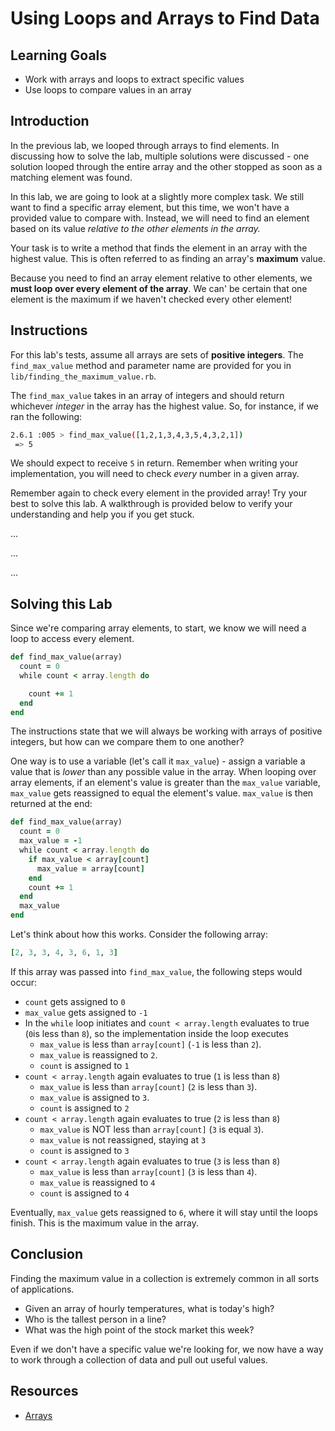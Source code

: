 
# Using Loops and Arrays to Find Data

## Learning Goals

- Work with arrays and loops to extract specific values
- Use loops to compare values in an array

## Introduction

In the previous lab, we looped through arrays to find elements. In discussing
how to solve the lab, multiple solutions were discussed - one solution looped
through the entire array and the other stopped as soon as a matching element was
found.

In this lab, we are going to look at a slightly more complex task. We still want
to find a specific array element, but this time, we won't have a provided value
to compare with. Instead, we will need to find an element based on its value
_relative to the other elements in the array._

Your task is to write a method that finds the element in an array with the
highest value. This is often referred to as finding an array's **maximum**
value.

Because you need to find an array element relative to other elements, we **must
loop over every element of the array**. We can' be certain that one element is
the maximum if we haven't checked every other element!

## Instructions

For this lab's tests, assume all arrays are sets of **positive integers**. The
`find_max_value` method and parameter name are provided for you in
`lib/finding_the_maximum_value.rb`. 

The `find_max_value` takes in an array of integers and should return whichever
_integer_ in the array has the highest value. So, for instance, if we ran the
following:

```sh
2.6.1 :005 > find_max_value([1,2,1,3,4,3,5,4,3,2,1])
 => 5
```

We should expect to receive `5` in return. Remember when writing your
implementation, you will need to check _every_ number in a given array.

Remember again to check every element in the provided array! Try your best to
solve this lab. A walkthrough is provided below to verify your understanding and
help you if you get stuck.

...

...

...

## Solving this Lab

Since we're comparing array elements, to start, we know we will need a loop to
access every element.

```rb
def find_max_value(array)
  count = 0
  while count < array.length do

    count += 1
  end
end
```

The instructions state that we will always be working with arrays of positive
integers, but how can we compare them to one another?

One way is to use a variable (let's call it `max_value`) - assign a variable a
value that is _lower_ than any possible value in the array. When looping over
array elements, if an element's value is greater than the `max_value` variable,
`max_value` gets reassigned to equal the element's value. `max_value` is then
returned at the end:

```rb
def find_max_value(array)
  count = 0
  max_value = -1
  while count < array.length do
    if max_value < array[count]
      max_value = array[count]
    end
    count += 1
  end
  max_value
end
```

Let's think about how this works. Consider the following array:

```rb
[2, 3, 3, 4, 3, 6, 1, 3]
```

If this array was passed into `find_max_value`, the following steps would occur:

- `count` gets assigned to `0`
- `max_value` gets assigned to `-1`
- In the `while` loop initiates and `count < array.length` evaluates to true
  (`0`is less than `8`), so the implementation inside the loop executes
  - `max_value` is less than `array[count]` (`-1` is less than `2`).
  - `max_value` is reassigned to `2`.
  - `count` is assigned to `1`
- `count < array.length` again evaluates to true (`1` is less than `8`)
  - `max_value` is less than `array[count]` (`2` is less than `3`).
  - `max_value` is assigned to `3`.
  - `count` is assigned to `2`
- `count < array.length` again evaluates to true (`2` is less than `8`)
  - `max_value` is NOT less than `array[count]` (`3` is equal `3`).
  - `max_value` is not reassigned, staying at `3`
  - `count` is assigned to `3`
- `count < array.length` again evaluates to true (`3` is less than `8`)
  - `max_value` is less than `array[count]` (`3` is less than `4`).
  - `max_value` is reassigned to `4`
  - `count` is assigned to `4`

Eventually, `max_value` gets reassigned to `6`, where it will stay until the
loops finish. This is the maximum value in the array.

## Conclusion

Finding the maximum value in a collection is extremely common in all sorts of
applications.

- Given an array of hourly temperatures, what is today's high?
- Who is the tallest person in a line?
- What was the high point of the stock market this week?

Even if we don't have a specific value we're looking for, we now have a way to
work through a collection of data and pull out useful values.

## Resources

- [Arrays](https://ruby-doc.org/core-2.5.3/Array.html)
